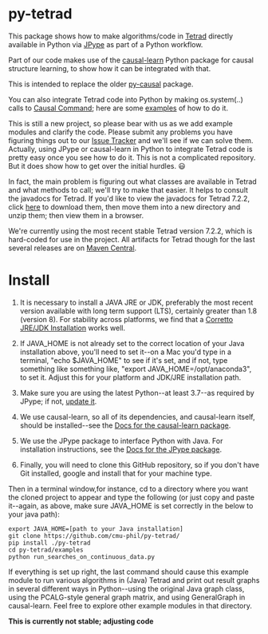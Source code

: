 # py-tetrad

This package shows how to make algorithms/code in [Tetrad](https://github.com/cmu-phil/tetrad) directly available in Python via [JPype](https://github.com/jpype-project/jpype) as part of a Python workflow.

Part of our code makes use of the [causal-learn](https://github.com/py-why/causal-learn) Python package for causal structure learning, to show how it can be integrated with that.
 
This is intended to replace the older [py-causal](https://github.com/bd2kccd/py-causal) package.

You can also integrate Tetrad code into Python by making os.system(..) calls to [Causal Command](https://github.com/bd2kccd/causal-cmd); here are some [examples](https://github.com/cmu-phil/algocompy/blob/main/old/causalcmd/tetrad_cmd_algs.py) of how to do it.

This is still a new project, so please bear with us as we add example modules and clarify the code. Please submit any problems you have figuring things out to our [Issue Tracker](https://github.com/cmu-phil/py-tetrad/issues) and we'll see if we can solve them. Actually, using JPype or causal-learn in Python to integrate Tetrad code is pretty easy once you see how to do it. This is not a complicated repository. But it does show how to get over the initial hurdles. :smiley: 

In fact, the main problem is figuring out what classes are available in Tetrad and what methods to call; we'll try to make that easier. It helps to consult the javadocs for Tetrad. If you'd like to view the javadocs for Tetrad 7.2.2, click [here](https://s01.oss.sonatype.org/content/repositories/releases/io/github/cmu-phil/tetrad-lib/7.2.2/tetrad-lib-7.2.2-javadoc.jar) to download them, then move them into a new directory and unzip them; then view them in a browser.

We're currently using the most recent stable Tetrad version 7.2.2, which is hard-coded for use in the project. All artifacts for Tetrad though for the last several releases are on [Maven Central](https://s01.oss.sonatype.org/content/repositories/releases/io/github/cmu-phil/). 

# Install

1. It is necessary to install a JAVA JRE or JDK, preferably the most recent version available with long term support (LTS), certainly greater than 1.8 (version 8). For stability across platforms, we find that a [Corretto JRE/JDK Installation](https://aws.amazon.com/corretto/?filtered-posts.sort-by=item.additionalFields.createdDate&filtered-posts.sort-order=desc) works well. 


1. If JAVA_HOME is not already set to the correct location of your Java installation above, you'll need to set it--on a Mac you'd type in a terminal, "echo $JAVA_HOME" to see if it's set, and if not, type something like something like, "export JAVA_HOME=/opt/anaconda3", to set it. Adjust this for your platform and JDK/JRE installation path.

1. Make sure you are using the latest Python--at least 3.7--as required by JPype; if not, [update it](https://www.pythoncentral.io/how-to-update-python/). 

1. We use causal-learn, so all of its dependencies, and causal-learn itself, should be installed--see the [Docs for the causal-learn package](https://causal-learn.readthedocs.io/en/latest/).

1. We use the JPype package to interface Python with Java. For installation instructions, see the [Docs for the JPype package](https://jpype.readthedocs.io/en/latest/).

1. Finally, you will need to clone this GitHub repository, so if you don't have Git installed, google and install that for your machine type.

Then in a terminal window,for instance, cd to a directory where you want the cloned project to appear and type the following (or just copy and paste it--again, as above, make sure JAVA_HOME is set correctly in the below to your java path):
    
```   
export JAVA_HOME=[path to your Java installation]
git clone https://github.com/cmu-phil/py-tetrad/
pip install ./py-tetrad 
cd py-tetrad/examples
python run_searches_on_continuous_data.py
```

If everything is set up right, the last command should cause this example module to run various algorithms in (Java) Tetrad and print out result graphs in several different ways in Python--using the original Java graph class, using the PCALG-style general graph matrix, and using GeneralGraph in causal-learn. Feel free to explore other example modules in that directory.

**This is currently not stable; adjusting code**
